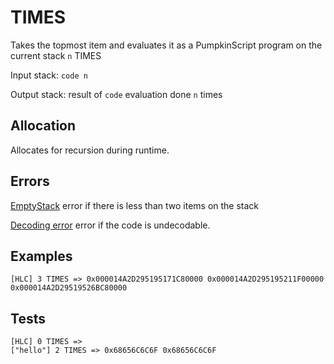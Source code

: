 # TIMES

Takes the topmost item and evaluates it as a PumpkinScript
program on the current stack `n` TIMES

Input stack: `code n`

Output stack: result of `code` evaluation done `n` times

## Allocation

Allocates for recursion during runtime.

## Errors

[EmptyStack](./ERRORS/EmptyStack.md) error if there is less than two items on the stack

[Decoding error](./ERRORS/DECODING.md) error if the code is undecodable.

## Examples

```
[HLC] 3 TIMES => 0x000014A2D295195171C80000 0x000014A2D295195211F00000 0x000014A2D29519526BC80000
```

## Tests

```
[HLC] 0 TIMES =>
["hello"] 2 TIMES => 0x68656C6C6F 0x68656C6C6F
```